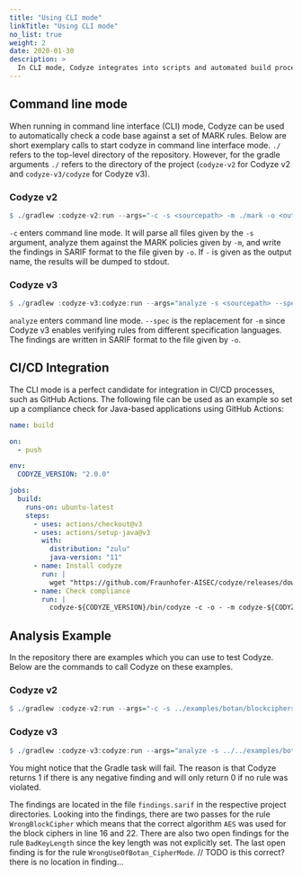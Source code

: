 ```yaml
---
title: "Using CLI mode"
linkTitle: "Using CLI mode"
no_list: true
weight: 2
date: 2020-01-30
description: >
  In CLI mode, Codyze integrates into scripts and automated build processes.
---
```



## Command line mode

When running in command line interface (CLI) mode, Codyze can be used to automatically check a code base against a set of MARK rules.
Below are short exemplary calls to start codyze in command line interface mode.
`./` refers to the top-level directory of the repository. However, for the gradle arguments `./` refers to the directory of the project (`codyze-v2` for Codyze v2 and `codyze-v3/codyze` for Codyze v3).

### Codyze v2
```r
$ ./gradlew :codyze-v2:run --args="-c -s <sourcepath> -m ./mark -o <outputpath>"
```
`-c` enters command line mode. It will parse all files given by the `-s` argument, analyze them against the MARK policies given by `-m`, and write the findings in SARIF format to the file given by `-o`. 
If `-` is given as the output name, the results will be dumped to stdout.



### Codyze v3
```r
$ ./gradlew :codyze-v3:codyze:run --args="analyze -s <sourcepath> --spec ./mark -o <outputpath>"
```
`analyze` enters command line mode. `--spec` is the replacement for `-m` since Codyze v3 enables verifying rules from different specification languages. The findings are written in SARIF format to the file given by `-o`.


## CI/CD Integration

The CLI mode is a perfect candidate for integration in CI/CD processes, such as GitHub Actions. The following file can be used as an example so set up a compliance check for Java-based applications using GitHub Actions:

```yaml
name: build

on:
  - push

env:
  CODYZE_VERSION: "2.0.0"

jobs:
  build:
    runs-on: ubuntu-latest
    steps:
      - uses: actions/checkout@v3
      - uses: actions/setup-java@v3
        with:
          distribution: "zulu"
          java-version: "11"
      - name: Install codyze
        run: |
          wget "https://github.com/Fraunhofer-AISEC/codyze/releases/download/v${CODYZE_VERSION}/codyze-${CODYZE_VERSION}.zip" && unzip codyze-${CODYZE_VERSION}.zip
      - name: Check compliance
        run: |
          codyze-${CODYZE_VERSION}/bin/codyze -c -o - -m codyze-${CODYZE_VERSION}/mark -s src/main/java
```

## Analysis Example
In the repository there are examples which you can use to test Codyze.
Below are the commands to call Codyze on these examples.

### Codyze v2
```r
$ ./gradlew :codyze-v2:run --args="-c -s ../examples/botan/blockciphers/Prudkovskiy.Qt_LockBox/crypto.cpp -m ../examples/botan/MARK"
```

### Codyze v3
```r
$ ./gradlew :codyze-v3:codyze:run --args="analyze -s ../../examples/botan/blockciphers/Prudkovskiy.Qt_LockBox/crypto.cpp --spec ../../examples/botan/MARK"
```

You might notice that the Gradle task will fail.
The reason is that Codyze returns 1 if there is any negative finding and will only return 0 if no rule was violated.

The findings are located in the file `findings.sarif` in the respective project directories.
Looking into the findings, there are two passes for the rule `WrongBlockCipher` which means that the correct algorithm `AES` was used for the block ciphers in line 16 and 22.
There are also two open findings for the rule `BadKeyLength` since the key length was not explicitly set.
The last open finding is for the rule `WrongUseOfBotan_CipherMode`.
// TODO is this correct? there is no location in finding...
